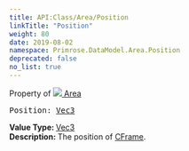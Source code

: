 ```yaml
---
title: API:Class/Area/Position
linkTitle: "Position"
weight: 80
date: 2019-08-02
namespace: Primrose.DataModel.Area.Position
deprecated: false
no_list: true
---
```

Property of <a href="/docs/api-reference/Class/Area"><img src="/icons/silk/arrow_nw_ne_sw_se.png"/>&nbsp;Area</a>
<pre class="method-declaration">
Position: <a class="type" href="/docs/api-reference/DataType/Vec3">Vec3</a></pre>
<b>Value Type: </b>
<a class="type" href="/docs/api-reference/DataType/Vec3">Vec3</a>
<br/>
<b>Description: </b>
The position of <a href="/docs/api-reference/Class/Area/CFrame" >CFrame</a>.

